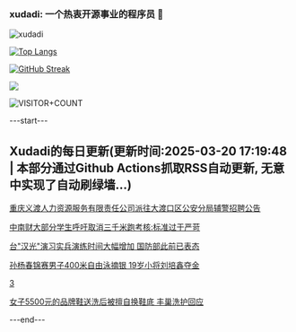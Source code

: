 ### xudadi: 一个热衷开源事业的程序员 👋

![xudadi](https://github-readme-stats-git-masterorgs-github-readme-stats-team.vercel.app/api?username=xudadi)

[![Top Langs](https://github-readme-stats.vercel.app/api/top-langs/?username=xudadi)](https://github.com/anuraghazra/github-readme-stats)

[![GitHub Streak](https://streak-stats.demolab.com?user=xudadi&locale=zh_Hans)](https://git.io/streak-stats)

![](https://raw.githubusercontent.com/xudadi/xudadi/main/assets/github-contribution-grid-snake.svg)

![VISITOR+COUNT](https://komarev.com/ghpvc/?username=xudadi&label=VISITOR+COUNT)


---start---

## Xudadi的每日更新(更新时间:2025-03-20 17:19:48 | 本部分通过Github Actions抓取RSS自动更新, 无意中实现了自动刷绿墙...)

[重庆义渡人力资源服务有限责任公司派往大渡口区公安分局辅警招聘公告](https://www.gongkaoleida.com/article/2328916)

[中南财大部分学生呼吁取消三千米跑考核:标准过于严苛](https://m.163.com/news/article/JR1Q3I8Q051492T3.html)

[台"汉光"演习实兵演练时间大幅增加 国防部此前已表态](https://m.163.com/news/article/JR1EFV9Q0514R9OJ.html)

[孙杨春锦赛男子400米自由泳摘银 19岁小将刘培鑫夺金](https://m.163.com/news/article/JR1Q3JHI0530WJIN.html)

[3](https://m.163.com/touch/news/sub/domestic)

[女子5500元的品牌鞋送洗后被擅自换鞋底 丰巢洗护回应](https://m.163.com/news/article/JR1Q3I86053469M5.html)

---end---
